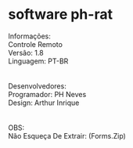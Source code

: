 # software ph-rat </br>
Informações: </br>
Controle Remoto </br>
Versão: 1.8 </br>
Linguagem: PT-BR </br>
</br>
</br>
Desenvolvedores: </br>
Programador: PH Neves </br>
Design: Arthur Inrique </br>
</br>
</br>
OBS: </br>
Não Esqueça De Extrair: (Forms.Zip)
